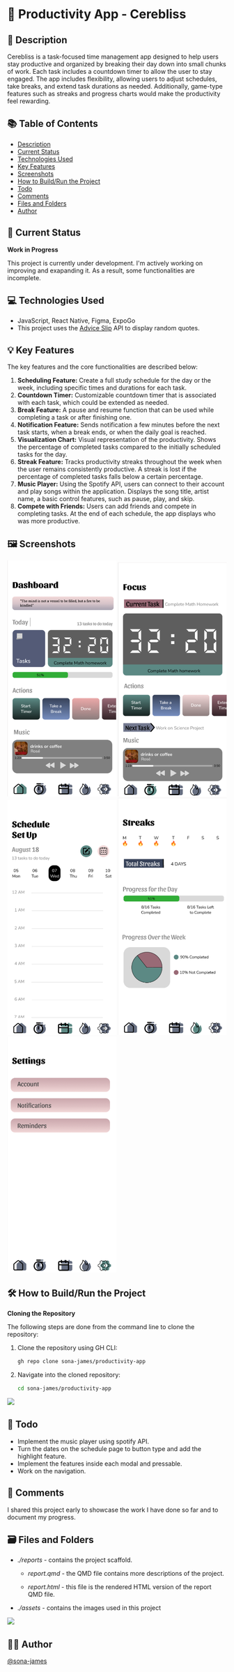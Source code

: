 # 📌 Productivity App - Cerebliss

## 📒 Description

Cerebliss is a task-focused time management app designed to help users stay productive and organized by breaking their day down into small chunks of work. Each task includes a countdown timer to allow the user to stay engaged. The app includes flexibility, allowing users to adjust schedules, take breaks, and extend task durations as needed. Additionally, game-type features such as streaks and progress charts would make the productivity feel rewarding.

## 📚 Table of Contents
-   [Description](#-description)
-   [Current Status](#-current-status)
-   [Technologies Used](#-technologies-used)
-   [Key Features](#-key-features)
-   [Screenshots](#-screenshots)
-   [How to Build/Run the Project](#️-how-to-buildrun-the-project)
-   [Todo](#-todo)
-   [Comments](#-comments)
-   [Files and Folders](#️-files-and-folders)
-   [Author](#️-author)

## 🚧 Current Status

**Work in Progress**

This project is currently under development. I'm actively working on improving and exapanding it. As a result, some functionalities are incomplete.

## 💻 Technologies Used

-   JavaScript, React Native, Figma, ExpoGo
-   This project uses the [Advice Slip](https://api.adviceslip.com/advice) API to display random quotes.

## 💡 Key Features

The key features and the core functionalities are described below:

1.  **Scheduling Feature:** Create a full study schedule for the day or the week, including specific times and durations for each task.
2.  **Countdown Timer:** Customizable countdown timer that is associated with each task, which could be extended as needed.
3.  **Break Feature:** A pause and resume function that can be used while completing a task or after finishing one.
4.  **Notification Feature:** Sends notification a few minutes before the next task starts, when a break ends, or when the daily goal is reached.
5.  **Visualization Chart:** Visual representation of the productivity. Shows the percentage of completed tasks compared to the initially scheduled tasks for the day.
6.  **Streak Feature:** Tracks productivity streaks throughout the week when the user remains consistently productive. A streak is lost if the percentage of completed tasks falls below a certain percentage.
7.  **Music Player:** Using the Spotify API, users can connect to their account and play songs within the application. Displays the song title, artist name, a basic control features, such as pause, play, and skip.
8.  **Compete with Friends:** Users can add friends and compete in completing tasks. At the end of each schedule, the app displays who was more productive.

## 🖼️ Screenshots

<p float="left">
    <img src="reports/assets/p1.png" width="250" alt="screen1" />
    <img src="reports/assets/p2.png" width="250" alt="screen2" />
    <img src="reports/assets/p3.png" width="250" alt="screen3" />
    <img src="reports/assets/p4.png" width="250" alt="screen4" />
    <img src="reports/assets/p5.png" width="250" alt="screen5" />
</p>

## 🛠️ How to Build/Run the Project

**Cloning the Repository**

The following steps are done from the command line to clone the repository:

1.  Clone the repository using GH CLI:

    ``` bash
    gh repo clone sona-james/productivity-app
    ```

2.  Navigate into the cloned repository:

    ``` bash
    cd sona-james/productivity-app
    ```

![](https://raw.githubusercontent.com/andreasbm/readme/master/assets/lines/rainbow.png)

## 📝 Todo

-   Implement the music player using spotify API.
-   Turn the dates on the schedule page to button type and add the highlight feature.
-   Implement the features inside each modal and pressable.
-   Work on the navigation.

## 💬 Comments

I shared this project early to showcase the work I have done so far and to document my progress.

## 🗃️ Files and Folders

-   *./reports* - contains the project scaffold.

    -   *report.qmd* - the QMD file contains more descriptions of the project.

    -   *report.html* - this file is the rendered HTML version of the report QMD file.

-   *./assets* - contains the images used in this project

![](https://raw.githubusercontent.com/andreasbm/readme/master/assets/lines/rainbow.png)

## 🙆‍♀️ Author

[\@sona-james](https://github.com/sona-james)
